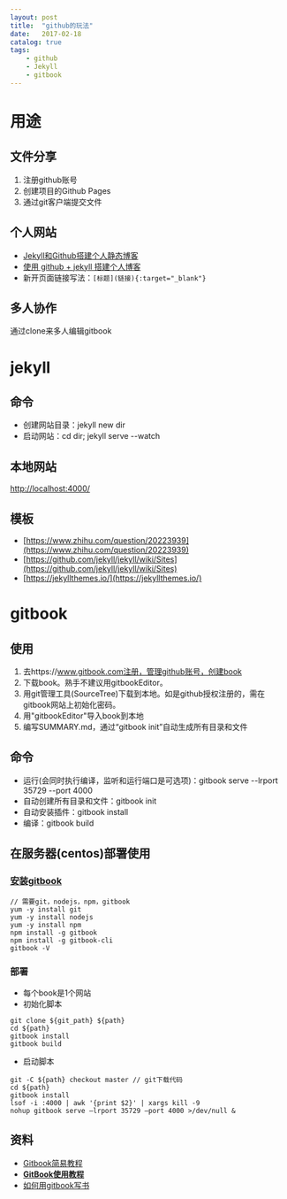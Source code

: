 ```yaml
---
layout: post
title:  "github的玩法"
date:   2017-02-18
catalog: true
tags:
    - github
    - Jekyll
    - gitbook
---
```


# 用途
## 文件分享
1. 注册github账号
2. 创建项目的Github Pages
3. 通过git客户端提交文件

## 个人网站
- [Jekyll和Github搭建个人静态博客](http://pwnny.cn/original/2016/06/26/MakeBlog.html)
- [使用 github + jekyll 搭建个人博客](http://www.cnblogs.com/wangfupeng1988/p/5702324.html)
- 新开页面链接写法：```[标题](链接){:target="_blank"}```

## 多人协作
通过clone来多人编辑gitbook

# jekyll

## 命令
- 创建网站目录：jekyll new dir
- 启动网站：cd dir; jekyll serve --watch

## 本地网站
[http://localhost:4000/](http://localhost:4000/)

## 模板
- [https://www.zhihu.com/question/20223939](https://www.zhihu.com/question/20223939)
- [https://github.com/jekyll/jekyll/wiki/Sites](https://github.com/jekyll/jekyll/wiki/Sites)
- [https://jekyllthemes.io/](https://jekyllthemes.io/)


# gitbook
## 使用
1. 去https://www.gitbook.com注册，管理github账号，创建book
1. 下载book。熟手不建议用gitbookEditor。
  1. 用git管理工具(SourceTree)下载到本地。如是github授权注册的，需在gitbook网站上初始化密码。
  1. 用"gitbookEditor"导入book到本地
1. 编写SUMMARY.md，通过“gitbook init”自动生成所有目录和文件

## 命令
- 运行(会同时执行编译，监听和运行端口是可选项)：gitbook serve --lrport 35729 --port 4000
- 自动创建所有目录和文件：gitbook init
- 自动安装插件：gitbook install
- 编译：gitbook build

## 在服务器(centos)部署使用
### [安装gitbook](http://www.jianshu.com/p/4ddfe52a27e4)
```
// 需要git，nodejs，npm，gitbook
yum -y install git
yum -y install nodejs
yum -y install npm
npm install -g gitbook
npm install -g gitbook-cli
gitbook -V
```

### 部署
* 每个book是1个网站
* 初始化脚本
```
git clone ${git_path} ${path}
cd ${path}
gitbook install
gitbook build
```
* 启动脚本
```
git -C ${path} checkout master // git下载代码
cd ${path}
gitbook install
lsof -i :4000 | awk '{print $2}' | xargs kill -9
nohup gitbook serve –lrport 35729 –port 4000 >/dev/null &
```

## 资料
- [Gitbook简易教程](https://segmentfault.com/a/1190000005859901)
- **[GitBook使用教程](http://gitbook.zhangjikai.com/)**
- [如何用gitbook写书](http://blog.csdn.net/maray/article/details/50067821)
